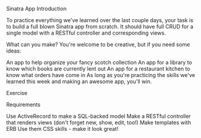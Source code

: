 Sinatra App
Introduction

To practice everything we've learned over the last couple days, your task is to build a full blown Sinatra app from scratch. It should have full CRUD for a single model with a RESTful controller and corresponding views.

What can you make? You're welcome to be creative, but if you need some ideas:

An app to help organize your fancy scotch collection
An app for a library to know which books are currently lent out
An app for a restaurant kitchen to know what orders have come in
As long as you're practicing the skills we've learned this week and making an awesome app, you'll win.

Exercise

Requirements

Use ActiveRecord to make a SQL-backed model
Make a RESTful controller that renders views (don't forget new, show, edit, too!)
Make templates with ERB
Use them CSS skills - make it look great!
